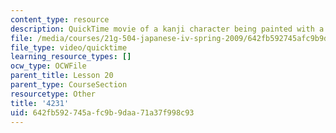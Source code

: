 ```yaml
---
content_type: resource
description: QuickTime movie of a kanji character being painted with a brush.
file: /media/courses/21g-504-japanese-iv-spring-2009/642fb592745afc9b9daa71a37f998c93_4231.mov
file_type: video/quicktime
learning_resource_types: []
ocw_type: OCWFile
parent_title: Lesson 20
parent_type: CourseSection
resourcetype: Other
title: '4231'
uid: 642fb592-745a-fc9b-9daa-71a37f998c93
---
```

